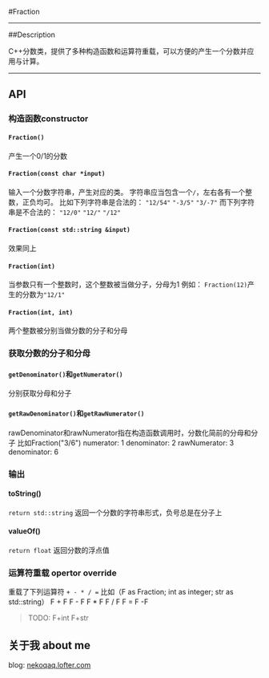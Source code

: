 #Fraction

--------------------

##Description

C++分数类，提供了多种构造函数和运算符重载，可以方便的产生一个分数并应用与计算。

--------------------

## API

### 构造函数constructor

#### `Fraction()`

产生一个0/1的分数


#### `Fraction(const char *input)`

输入一个分数字符串，产生对应的类。
字符串应当包含一个`/`，左右各有一个整数，正负均可。
比如下列字符串是合法的：
`"12/54"` `"-3/5"` `"3/-7"`
而下列字符串是不合法的：
`"12/0"` `"12/"` `"/12"`

#### `Fraction(const std::string &input)`

效果同上

#### `Fraction(int)`

当参数只有一个整数时，这个整数被当做分子，分母为1
例如：
`Fraction(12)`产生的分数为`"12/1"`

#### `Fraction(int, int)`

两个整数被分别当做分数的分子和分母

### 获取分数的分子和分母

#### `getDenominator()`和`getNumerator()`

分别获取分母和分子

#### `getRawDenominator()`和`getRawNumerator()`

rawDenominator和rawNumerator指在构造函数调用时，分数化简前的分母和分子
比如Fraction("3/6")
numerator: 1
denominator: 2
rawNumerator: 3
denominator: 6

### 输出

#### toString()

`return std::string`
返回一个分数的字符串形式，负号总是在分子上

#### valueOf()

`return float`
返回分数的浮点值

### 运算符重载 opertor override

重载了下列运算符
`+ - * / =`
比如（F as Fraction; int as integer; str as std::string）
F + F
F - F
F * F
F / F
F = F
-F
> TODO: F+int  F+str

## 关于我 about me
blog: [nekoqaq.lofter.com](http://nekoqaq.lofter.com)





